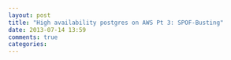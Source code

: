 ```yaml
---
layout: post
title: "High availability postgres on AWS Pt 3: SPOF-Busting"
date: 2013-07-14 13:59
comments: true
categories: 
---
```


